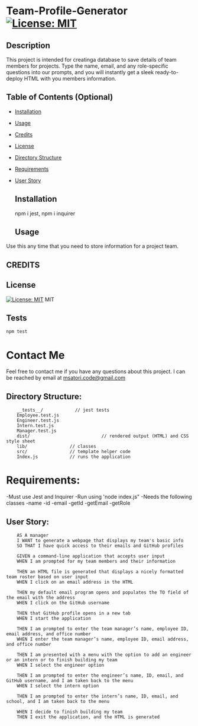   # Team-Profile-Generator [![License: MIT](https://img.shields.io/badge/License-MIT-yellow.svg)](https://opensource.org/licenses/MIT)


  ## Description 

  This project is intended for creatinga database to save details of team members for projects. Type the name, email, and any role-specific questions into our prompts, and you will instantly get a sleek  ready-to-deploy HTML with you members information.


  ## Table of Contents (Optional)

* [Installation](#installation)
* [Usage](#usage)
* [Credits](#credits)
* [License](#license)
* [Directory Structure](#director-structure)
* [Requirements](#requirements)
* [User Story](#user-story)


  ## Installation
    npm i jest, npm i inquirer

  ## Usage 
Use this any time that you need to store information for a project team.

  ## CREDITS
    

  ## License
[![License: MIT](https://img.shields.io/badge/License-MIT-yellow.svg)](https://opensource.org/licenses/MIT)
MIT

  ## Tests
    npm test

  # Contact Me
Feel free to contact me if you have any questions about this project. I can be reached by email at msatori.code@gmail.com


## Directory Structure: 
        __tests__/            // jest tests
        Employee.test.js
        Engineer.test.js
        Intern.test.js
        Manager.test.js
        dist/                           // rendered output (HTML) and CSS style sheet
        lib/                // classes
        src/                // template helper code
        Index.js            // runs the application

# Requirements:
-Must use Jest and Inquirer
-Run using 'node index.js"
-Needs the following classes 
-name
-id
-email
-getId
-getEmail
-getRole

## User Story:
        AS A manager
        I WANT to generate a webpage that displays my team's basic info
        SO THAT I have quick access to their emails and GitHub profiles

        GIVEN a command-line application that accepts user input
        WHEN I am prompted for my team members and their information

        THEN an HTML file is generated that displays a nicely formatted team roster based on user input
        WHEN I click on an email address in the HTML

        THEN my default email program opens and populates the TO field of the email with the address
        WHEN I click on the GitHub username

        THEN that GitHub profile opens in a new tab
        WHEN I start the application

        THEN I am prompted to enter the team manager’s name, employee ID, email address, and office number
        WHEN I enter the team manager’s name, employee ID, email address, and office number

        THEN I am presented with a menu with the option to add an engineer or an intern or to finish building my team
        WHEN I select the engineer option

        THEN I am prompted to enter the engineer’s name, ID, email, and GitHub username, and I am taken back to the menu
        WHEN I select the intern option

        THEN I am prompted to enter the intern’s name, ID, email, and school, and I am taken back to the menu

        WHEN I decide to finish building my team
        THEN I exit the application, and the HTML is generated